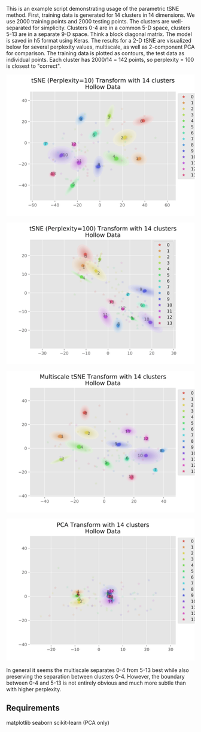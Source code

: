 This is an example script demonstrating usage of the parametric tSNE method.
First, training data is generated for 14 clusters in 14 dimensions. We use 2000 training points and 2000 testing points.
The clusters are well-separated for simplicity. Clusters 0-4 are in a common 5-D space, clusters 5-13 are in a separate 9-D space. Think a block diagonal matrix.
The model is saved in h5 format using Keras.
The results for a 2-D tSNE are visualized below for several perplexity values, multiscale, as well as 2-component PCA for comparison.
The training data is plotted as contours, the test data as individual points.
Each cluster has 2000/14 = 142 points, so perplexity = 100 is closest to "correct".

![tSNE_perp10](example_viz_tSNE_hollow-perp10.png "tSNE (Perplexity 10)")

![tSNE_perp10](example_viz_tSNE_hollow-perp100.png "tSNE (Perplexity 100)")

![tSNE_multiscale](example_viz_tSNE_hollow-multiscale.png "tSNE (Multiscale)")

![PCA](example_viz_PCA_hollow.png "PCA")

In general it seems the multiscale separates 0-4 from 5-13 best while also preserving the separation between clusters 0-4. However, the boundary between 0-4 and 5-13 is not entirely obvious and much more subtle than with higher perplexity.

## Requirements
matplotlib
seaborn
scikit-learn (PCA only)
